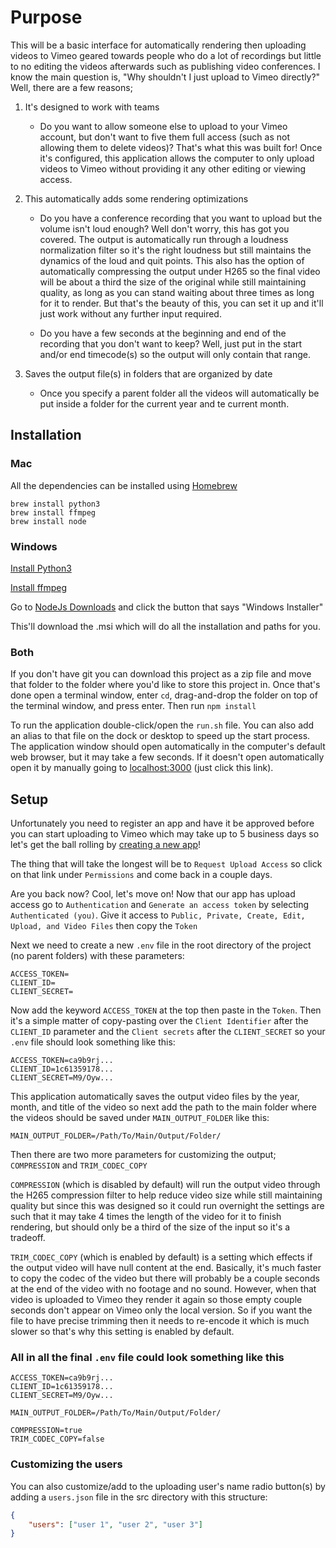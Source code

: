 # Purpose

This will be a basic interface for automatically rendering then uploading videos to Vimeo geared towards people who do a lot of recordings but little to no editing the videos afterwards such as publishing video conferences. I know the main question is, "Why shouldn't I just upload to Vimeo directly?" Well, there are a few reasons;

1. It's designed to work with teams

    - Do you want to allow someone else to upload to your Vimeo account, but don't want to five them full access (such as not allowing them to delete videos)? That's what this was built for! Once it's configured, this application allows the computer to only upload videos to Vimeo without providing it any other editing or viewing access.

2. This automatically adds some rendering optimizations

    - Do you have a conference recording that you want to upload but the volume isn't loud enough? Well don't worry, this has got you covered. The output is automatically run through a loudness normalization filter so it's the right loudness but still maintains the dynamics of the loud and quit points. This also has the option of automatically compressing the output under H265 so the final video will be about a third the size of the original while still maintaining quality, as long as you can stand waiting about three times as long for it to render. But that's the beauty of this, you can set it up and it'll just work without any further input required.

    - Do you have a few seconds at the beginning and end of the recording that you don't want to keep? Well, just put in the start and/or end timecode(s) so the output will only contain that range.

3. Saves the output file(s) in folders that are organized by date

    - Once you specify a parent folder all the videos will automatically be put inside a folder for the current year and te current month.

## Installation

### Mac

All the dependencies can be installed using [Homebrew](https://brew.sh/)

```shell
brew install python3
brew install ffmpeg
brew install node
```

### Windows

[Install Python3](https://installpython3.com/windows/)

[Install ffmpeg](https://www.wikihow.com/Install-FFmpeg-on-Windows)

Go to [NodeJs Downloads](https://nodejs.org/en/download/) and click the button that says "Windows Installer"

This'll download the .msi which will do all the installation and paths for you.

### Both

If you don't have git you can download this project as a zip file and move that folder to the folder where you'd like to store this project in. Once that's done open a terminal window, enter `cd`, drag-and-drop the folder on top of the terminal window, and press enter. Then run `npm install`

To run the application double-click/open the `run.sh` file. You can also add an alias to that file on the dock or desktop to speed up the start process. The application window should open automatically in the computer's default web browser, but it may take a few seconds. If it doesn't open automatically open it by manually going to [localhost:3000](http://localhost:3000/) (just click this link).

## Setup

Unfortunately you need to register an app and have it be approved before you can start uploading to Vimeo which may take up to 5 business days so let's get the ball rolling by [creating a new app](https://developer.vimeo.com/apps/new)!

The thing that will take the longest will be to `Request Upload Access` so click on that link under `Permissions` and come back in a couple days.

Are you back now? Cool, let's move on!
Now that our app has upload access go to `Authentication` and `Generate an access token` by selecting `Authenticated (you)`. Give it access to `Public, Private, Create, Edit, Upload, and Video Files` then copy the `Token`

Next we need to create a new `.env` file in the root directory of the project (no parent folders) with these parameters:

```env
ACCESS_TOKEN=
CLIENT_ID=
CLIENT_SECRET=
```

Now add the keyword `ACCESS_TOKEN` at the top then paste in the `Token`. Then it's a simple matter of copy-pasting over the `Client Identifier` after the `CLIENT_ID` parameter and the `Client secrets` after the `CLIENT_SECRET` so your `.env` file should look something like this:

```env
ACCESS_TOKEN=ca9b9rj...
CLIENT_ID=1c61359178...
CLIENT_SECRET=M9/Oyw...
```

This application automatically saves the output video files by the year, month, and title of the video so next add the path to the main folder where the videos should be saved under `MAIN_OUTPUT_FOLDER` like this:

```env
MAIN_OUTPUT_FOLDER=/Path/To/Main/Output/Folder/
```

Then there are two more parameters for customizing the output; `COMPRESSION` and `TRIM_CODEC_COPY`

`COMPRESSION` (which is disabled by default) will run the output video through the H265 compression filter to help reduce video size while still maintaining quality but since this was designed so it could run overnight the settings are such that it may take 4 times the length of the video for it to finish rendering, but should only be a third of the size of the input so it's a tradeoff.

`TRIM_CODEC_COPY` (which is enabled by default) is a setting which effects if the output video will have null content at the end. Basically, it's much faster to copy the codec of the video but there will probably be a couple seconds at the end of the video with no footage and no sound. However, when that video is uploaded to Vimeo they render it again so those empty couple seconds don't appear on Vimeo only the local version. So if you want the file to have precise trimming then it needs to re-encode it which is much slower so that's why this setting is enabled by default.

### All in all the final `.env` file could look something like this

```env
ACCESS_TOKEN=ca9b9rj...
CLIENT_ID=1c61359178...
CLIENT_SECRET=M9/Oyw...

MAIN_OUTPUT_FOLDER=/Path/To/Main/Output/Folder/

COMPRESSION=true
TRIM_CODEC_COPY=false
```

### Customizing the users

You can also customize/add to the uploading user's name radio button(s) by adding a `users.json` file in the src directory with this structure:

```json
{
    "users": ["user 1", "user 2", "user 3"]
}
```
